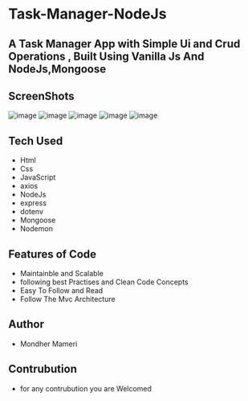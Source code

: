 # Task-Manager-NodeJs

## A Task Manager App with Simple Ui and Crud Operations , Built Using Vanilla Js And NodeJs,Mongoose

## ScreenShots

![image](https://user-images.githubusercontent.com/91225280/237002413-9372fc44-df5b-455d-97ef-f02b41126bfb.png)
![image](https://user-images.githubusercontent.com/91225280/237002399-15e9e749-c589-4354-912e-222617a42b21.png)
![image](https://user-images.githubusercontent.com/91225280/237002391-e2e77e07-65c9-44db-a20e-dcde75dd52a2.png)
![image](https://user-images.githubusercontent.com/91225280/237002388-19e57041-e4e8-439b-90dd-78e44e1b1243.png)
![image](https://user-images.githubusercontent.com/91225280/237002383-926fdc43-7711-461f-b08a-82563a36ff20.png)

## Tech Used

- Html
- Css
- JavaScript
- axios
- NodeJs
- express
- dotenv
- Mongoose
- Nodemon

## Features of Code

- Maintainble and Scalable
- following best Practises and Clean Code Concepts
- Easy To Follow and Read
- Follow The Mvc Architecture

## Author

- Mondher Mameri

## Contrubution

- for any contrubution you are Welcomed
